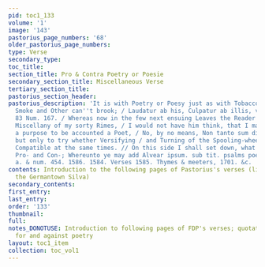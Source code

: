 ```yaml
---
pid: toc1_133
volume: '1'
image: '143'
pastorius_page_numbers: '68'
older_pastorius_page_numbers: 
type: Verse
secondary_type: 
toc_title: 
section_title: Pro & Contra Poetry or Poesie
secondary_section_title: Miscellaneous Verse
tertiary_section_title: 
pastorius_section_header: 
pastorius_description: 'It is with Poetry or Poesy just as with Tobacco, which Some
  Smoke and Other can''t brook; / Laudatur ab his, Culpatur ab illis, vide infrà pag.
  83 Num. 167. / Whereas now in the few next ensuing Leaves the Reader will find a
  Miscellany of my sorty Rimes, / I would not have him think, that I made them with
  a purpose to be accounted a Poet, / No, by no means, Non tanto sum dignus honore;
  but only to try whether Versifying / and Turning of the Spooling-wheel were things
  Compatible at the same times. // On this side I shall set down, what''s alledg''d
  Pro- and Con-; Whereunto ye may add Alvear ipsum. sub tit. psalms poesie & poets,
  a. & num. 454. 1586. 1584. Verses 1585. Thymes & meeters, 1701. &c. '
contents: Introduction to the following pages of Pastorius's verses (likely including
  the Germantown Silva)
secondary_contents: 
first_entry: 
last_entry: 
order: '133'
thumbnail: 
full: 
notes_DONOTUSE: Introduction to following pages of FDP's verses; quotations arguing
  for and against poetry
layout: toc1_item
collection: toc_vol1
---
```

